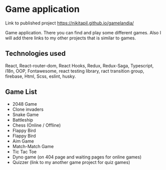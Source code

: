 # Game application

Link to published project https://nikitapil.github.io/gamelandia/  

Game application. There you can find and play some different games. Also I will add there links to my other projects that is similar to games.

## Technologies used

React, React-router-dom, React Hooks, Redux, Redux-Saga, Typescript, i18n, OOP, Fontawesome, react testing library, ract transition group, firebase,  Html, Scss, eslint, husky.

## Game List
* 2048 Game
* Clone invaders
* Snake Game
* Battleship
* Chess (Online / Offline)
* Flappy Bird
* Flappy Bird
* Aim Game
* Match-Match Game
* Tic Tac Toe
* Dyno game (on 404 page and waiting pages for online games)
* Quizzer (link to my another game project for quiz games)
